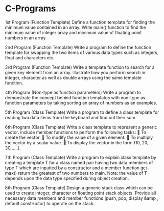 # C-Programs

1st Program
(Function Template) Define a function template for finding the minimum
value contained in an array. Write main() function to find the minimum
value of integer array and minimum value of floating point numbers in an
array.

2nd Program
(Function Template) Write a program to define the function template for
swapping the two items of various data types such as integers, float and
characters etc.

3rd Program
(Function Template) Write a template function to search for a given key
element from an array. Illustrate how you perform search in integer,
character as well as double arrays using the same template function.

4th Program
(Non-type as function parameters) Write a program to demonstrate the
concept behind function templates with non-type as function parameters by
taking sorting an array of numbers as an examples.

5th Program
(Class Template) Write a program to define a class template for reading
two data items from the keyboard and find out their sum.

6th Program
(Class Template) Write a class template to represent a generic vector.
Include member functions to perform the following tasks:
 To create the vector.
 To modify the value of a given element.
 To multiply the vector by a scalar value.
 To display the vector in the form (10, 20, 30,…..).

7th Program
(Class Template) Write a program to explain class template by creating a
template T for a class named pair having two data members of type T which
are inputted by a constructor and a member function get-max() return the
greatest of two numbers to main. Note: the value of T depends upon the data
type specified during object creation.

8th Program
(Class Template) Design a generic stack class which can be used to create
integer, character or floating point stack objects. Provide all necessary data
members and member functions (push, pop, display &amp , default constructor)
to operate on the stack.

